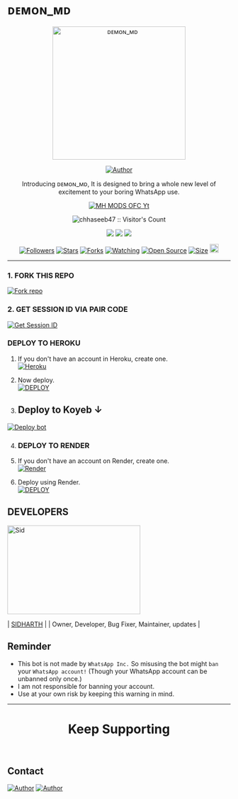 # ᴅᴇᴍᴏɴ_ᴍᴅ 

<p align="center">
  <a href="https://youtu.be/WcA7GZuaN0A">
    <img alt="ᴅᴇᴍᴏɴ_ᴍᴅ" height="300" src="https://telegra.ph/file/fbbe1744668b44637c21a.jpg">
  </a>
</p>

<p align="center">
  <a href="https://github.com/malvinking"><img title="Author" src="https://img.shields.io/badge/malvinking?style=for-the-badge&logo=WhatsApp"></a>
</p>

<p align="center">Introducing ᴅᴇᴍᴏɴ_ᴍᴅ, It is designed to bring a whole new level of excitement to your boring WhatsApp use.</p>

<p align="center">
  <a aria-label="ᴅᴇᴍᴏɴ_ᴍᴅ is free to use" href="https://youtube.com/@speedtechi" target="_blank">
    <img alt="MH MODS OFC Yt" src="https://img.shields.io/youtube/channel/subscribers/@speedtechi" target="_blank" />
  </a>
</p>

<p align="center"><img src="https://profile-counter.glitch.me/{chhaseeb47}/count.svg" alt="chhaseeb47 :: Visitor's Count" /></p>

<p align="center">
  <a href="https://whatsapp.com/channel/0029Vac8SosLY6d7CAFndv3Z"><img src="https://img.shields.io/badge/Connect on WhatsApp-25D366?style=for-the-badge&logo=whatsapp&logoColor=white"></a>
  <a href="https://www.youtube.com/channel/@speedtechi"><img src="https://img.shields.io/badge/Subcribe On Youtube-E4405F?style=for-the-badge&logo=youtube&logoColor=white"></a>
  <a href="https://whatsapp.com/channel/0029Vac8SosLY6d7CAFndv3Z"><img src="https://img.shields.io/badge/Join WhatsApp Group-25D366?style=for-the-badge&logo=whatsapp&logoColor=white"></a>
</p>

<p align="center">
  <a href="https://github.com/malvinking/followers"><img title="Followers" src="https://img.shields.io/github/followers/Ethix-Xsid?color=red&style=flat-square"></a>
  <a href="https://github.com/malvinking/Demon_md/stargazers"><img title="Stars" src="https://img.shields.io/github/stars/malvinking/Demon_md?color=blue&style=flat-square"></a>
  <a href="https://github.com/malvinking/Demon_md/network/members"><img title="Forks" src="https://img.shields.io/github/forks/malvinking/Demon_md?color=red&style=flat-square"></a>
  <a href="https://github.com/malvinking/Demon_m/watchers"><img title="Watching" src="https://img.shields.io/github/watchers/malvinking/Demon_md?label=Watchers&color=blue&style=flat-square"></a>
  <a href="https://github.com/malvinking/Demon_md"><img title="Open Source" src="https://img.shields.io/badge/Author-ᴍᴀʟᴠɪɴ-ᴋɪɴɢ X %20HASEEB-red?v=103"></a>
  <a href="https://github.com/malvinking/Demon_md"><img title="Size" src="https://img.shields.io/github/repo-size/Ethix-Xsid/Ethix-MD?style=flat-square&color=green"></a>
  <a href="https://github.com/malvinking/Demon_m/graphs/commit-activity"><img height="20" src="https://img.shields.io/badge/Maintained%3F-yes-green.svg"></a>
</p>

---

### 1. FORK THIS REPO

<a href='https://github.com/malvinking/Demon_md/fork' target="_blank"><img alt='Fork repo' src='https://img.shields.io/badge/Fork This Repo-black?style=for-the-badge&logo=git&logoColor=white'/></a>

### 2. GET SESSION ID VIA PAIR CODE

<a href='https://replit.com/@sid47/Ethix-MD-1?v=1' target="_blank"><img alt='Get Session ID' src='https://img.shields.io/badge/Click here to get your session id-blue?style=for-the-badge&logo=opencv&logoColor=white'/></a>

### DEPLOY TO HEROKU

1. If you don't have an account in Heroku, create one.
    <br>
    <a href='https://signup.heroku.com/' target="_blank"><img alt='Heroku' src='https://img.shields.io/badge/-Create-black?style=for-the-badge&logo=heroku&logoColor=white'/></a>
2. Now deploy.
    <br>
    <a href='https://heroku.com/deploy' target="_blank"><img alt='DEPLOY' src='https://img.shields.io/badge/-DEPLOY-black?style=for-the-badge&logo=heroku&logoColor=white'/></a>



3. ## Deploy to Koyeb ↓

<a href="https://app.koyeb.com/services/deploy/?type=git&repository=github.com%2Fmalvinking%2FDemon_md&branch=main&name=ethix-md&builder=dockerfile&env%5BAUTO_BLOCK=false%5D=&env%5BSESSION_ID%5D=your%20sessionid%20here&env%5BMODE%5D=public&env=%5BAUTO_READ%5D%3Dfalse&env%5BAUTO_STATUS_SEEN%5D=true" target="blank"><img align="center" src="https://i.imgur.com/PNoLtFq.png" alt="Deploy bot"/></a>


4. ### DEPLOY TO RENDER

1. If you don't have an account on Render, create one.
    <br>
    <a href='https://dashboard.render.com/register' target="_blank"><img alt='Render' src='https://img.shields.io/badge/-Create-black?style=for-the-badge&logo=render&logoColor=white'/></a>
2. Deploy using Render.
    <br>
    <a href='https://render.com/deploy' target="_blank"><img alt='DEPLOY' src='https://img.shields.io/badge/-DEPLOY-black?style=for-the-badge&logo=render&logoColor=white'/></a>




## DEVELOPERS

<div align="left">
  <a href="https://github.com/malvinking"><img src="https://telegra.ph/file/fbbe1744668b44637c21a.jpg" width="300" height="200" alt="Sid"></a>
  
  | [SIDHARTH](https://github.com/malvinking) |
  | Owner, Developer, Bug Fixer, Maintainer, updates |
</div>



## Reminder

- This bot is not made by `WhatsApp Inc.` So misusing the bot might `ban` your `WhatsApp account!` (Though your WhatsApp account can be unbanned only once.)
- I am not responsible for banning your account.
- Use at your own risk by keeping this warning in mind.

---

<h1 align="center">Keep Supporting</h1>

<br>

## Contact

<p align="left">
  <a href="malvinking:malvinb003@gmail.com"><img title="Author" src="https://img.shields.io/badge/GMAIL-ME-black?style=for-the-badge&logo=Gmail"></a>
  <a href="https://wa.me/919142294671?text=Hi+sid+Sir...+I+need+some+help+in+ᴅᴇᴍᴏɴ_ᴍᴅ"><img title="Author" src="https://img.shields.io/badge/WHATSAPP-ME-red?style=for-the-badge&logo=WhatsApp"></a>
</p>
